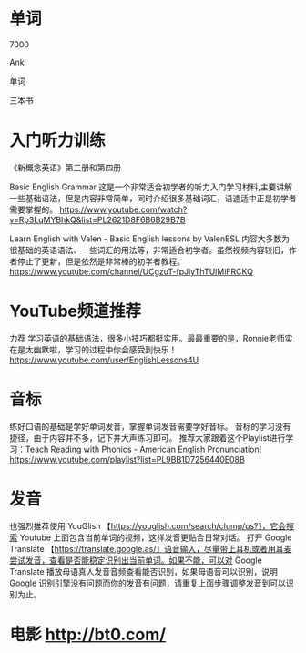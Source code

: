 


# 单词

7000 

Anki 

单词 

三本书



# 入门听力训练

《新概念英语》第三册和第四册

Basic English Grammar 这是一个非常适合初学者的听力入门学习材料,主要讲解一些基础语法，但是内容非常简单，同时介绍很多基础词汇，语速适中正是初学者需要掌握的。
https://www.youtube.com/watch?v=Rp3LqMYBhkQ&list=PL2621D8F6B6B29B7B

Learn English with Valen - Basic English lessons by ValenESL 内容大多数为很基础的英语语法、一些词汇的用法等，非常适合初学者。虽然视频内容较旧，作者停止了更新，但是依然是非常棒的初学者教程。
https://www.youtube.com/channel/UCgzuT-fpJiyThTUlMiFRCKQ


# YouTube频道推荐

力荐 学习英语的基础语法，很多小技巧都挺实用。最最重要的是，Ronnie老师实在是太幽默啦，学习的过程中你会感受到快乐！
https://www.youtube.com/user/EnglishLessons4U



# 音标

练好口语的基础是学好单词发音，掌握单词发音需要学好音标。 音标的学习没有捷径，由于内容并不多，记下并大声练习即可。 推荐大家跟着这个Playlist进行学习：Teach Reading with Phonics - American English Pronunciation!   https://www.youtube.com/playlist?list=PL9BB1D7256440E08B


# 发音

也强烈推荐使用 YouGlish 【https://youglish.com/search/clump/us?】，它会搜索 Youtube 上面包含当前单词的视频，这样发音更贴合日常对话。
打开 Google Translate 【https://translate.google.as/】语音输入，尽量带上耳机或者用耳麦尝试发音，查看是否能稳定识别出当前单词。如果不能，可以对 Google Translate 播放母语真人发音音频查看能否识别，如果母语音可以识别，说明 Google 识别引擎没有问题而你的发音有问题，请重复上面步骤调整发音到可以识别为止。


# 电影 http://bt0.com/